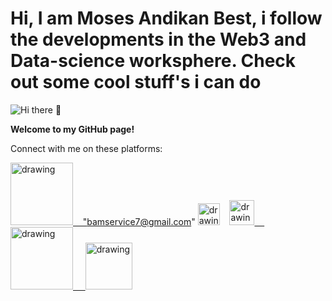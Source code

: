 # Hi, I am Moses Andikan Best, i follow the developments in the Web3 and Data-science worksphere. Check out some cool stuff's i can do

![Hi there 👋](https://res.cloudinary.com/dbqeuf9ek/image/upload/v1664615664/web3_r5xy2b.png)


**Welcome to my GitHub page!**

Connect with me on these platforms:

<a href="https://www.youtube.com/channel/UCq6l8oEgWHG5n8hLQlUnAcQ"><img src="https://res.cloudinary.com/importdata/image/upload/v1595012354/yt_logo_jjgys4.png" alt="drawing" width="100"/>&nbsp;&nbsp;&nbsp;&nbsp;"bamservice7@gmail.com" <img src="https://res.cloudinary.com/dbqeuf9ek/image/upload/v1664706885/gmail_logo_bwl5kg.png" alt="drawing" width="35"/>&nbsp;&nbsp;&nbsp;&nbsp;<a href="https://twitter.com/Andikanfr"><img src="https://res.cloudinary.com/importdata/image/upload/v1595012924/Twitter_Logo_Blue_gbtagu.png" alt="drawing" width="40"/>&nbsp;&nbsp;&nbsp;&nbsp;<a href="https://www.linkedin.com/in/bamservices/"><img src="https://res.cloudinary.com/importdata/image/upload/v1595012354/linkedin_t9qiwy.png" alt="drawing" width="100"/> &nbsp;&nbsp;&nbsp;&nbsp;<a href="https://www.kaggle.com/andikanmoses"><img src="https://res.cloudinary.com/importdata/image/upload/v1595012924/kaggle_ksaktb.png" alt="drawing" width="75"/>

